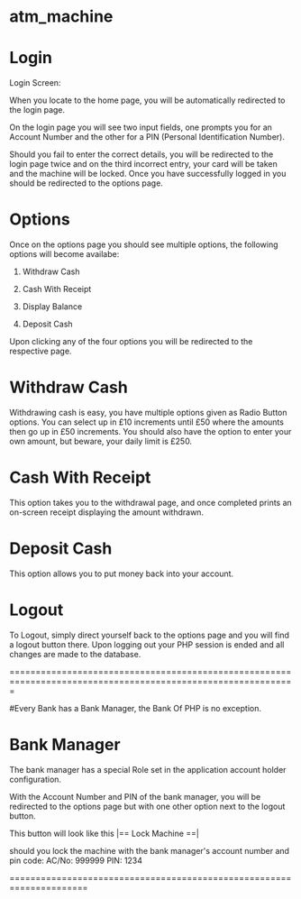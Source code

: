 atm_machine
===========

Login
=======

Login Screen:

When you locate to the home page, you will be automatically redirected to the login page.

On the login page you will see two input fields, one prompts you for an Account Number and the other for a PIN (Personal Identification Number).

Should you fail to enter the correct details, you will be redirected to the login page twice and on the third incorrect entry, your card will be taken and the machine will be locked.
Once you have successfully logged in you should be redirected to the options page.


Options
=========

Once on the options page you should see multiple options, the following options will become availabe:

1) Withdraw Cash

2) Cash With Receipt

3) Display Balance

4) Deposit Cash

Upon clicking any of the four options you will be redirected to the respective page.

Withdraw Cash
=============

Withdrawing cash is easy, you have multiple options given as Radio Button options. You can select up in £10 increments until £50 where the amounts then go up in £50 increments.
You should also have the option to enter your own amount, but beware, your daily limit is £250.



Cash With Receipt
=================

This option takes you to the withdrawal page, and once completed prints an on-screen receipt displaying the amount withdrawn.

Deposit Cash
==================

This option allows you to put money back into your account.


Logout
===============
To Logout, simply direct yourself back to the options page and you will find a logout button there. 
Upon logging out your PHP session is ended and all changes are made to the database.

=============================================================================================================

#Every Bank has a Bank Manager, the Bank Of PHP is no exception.

Bank Manager
================
The bank manager has a special Role set in the application account holder configuration.

With the Account Number and PIN of the bank manager, you will be redirected to the options page but with one other option next to the logout button.

This button will look like this |== Lock Machine ==|

should you lock the machine with the bank manager's account number and pin code:
AC/No: 999999
PIN:   1234

=====================================================================